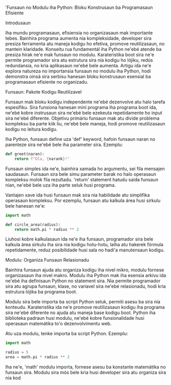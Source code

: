 'Funsaun no Modulu iha Python: Bloku Konstrusaun ba Programasaun Efisiente

Introdusaun

Iha mundu programasaun, efisiensia no organizasaun mak importante tebes. Bainhira programa aumenta nia kompleksidade, developer sira presiza ferramenta atu maneja kodigu ho efetiva, promove reutilizasaun, no mantein klaridade. Konseitu rua fundamentál iha Python ne'ebé atende ba presiza hirak ne'e mak funsaun no modulu. Karateristika boot sira ne'e permite programador sira atu estrutura sira nia kodigu ho lójiku, redús redundansia, no kria aplikasaun ne'ebé bele aumenta. Artigu ida ne'e explora natureza no importansia funsaun no modulu iha Python, hodi demonstra oinsá sira serbisu hanesan bloku konstrusaun esensial ba programasaun efisiente no organizadu.

Funsaun: Pakote Kodigu Reutilizavel

Funsaun mak bloku kodigu independente ne'ebé dezenvolve atu halo tarefa espesifiku. Sira funsiona hanesan mini programa iha programa boot ida, ne'ebé kobre instrusaun sira ne'ebé bele ezekeuta repetidamente ho input sira ne'ebé diferente. Objetivu primáriu funsaun mak atu divide problema kompleksu ba parte kiik liu, ne'ebé bele maneja, hodi promove reutilizasaun kodigu no leitura kodigu.

Iha Python, funsaun define uza 'def' keyword, hafoin funsaun naran no parenteze sira ne'ebé bele iha parameter sira. Ezemplu:

```python
def greet(naran):
    return f"Ola, {narank}!"
```

Funsaun simples ida ne'e, bainhira xamada ho argumentu, sei fila mensajen saudasaun. Funsaun sira bele simu parameter barak no halo operasaun kompleksu molok fila rezultadu. 'return' statement hatudu saída funsaun nian, ne'ebé bele uza iha parte seluk husi programa.

Vantajen xave ida husi funsaun mak sira nia habilidade atu simplifika operasaun kompleksu. Por ezemplu, funsaun atu kalkula área husi sirkulu bele hanesan ne'e:

```python
import math

def circle_area(radius):
    return math.pi * radius ** 2
```

Liuhosi kobre kalkulasaun ida ne'e iha funsaun, programador sira bele kalkula área sirkulu iha sira nia kodigu hotu-hotu, laiha atu hakerek fórmula repetidamente, reduz posibilidade husi sala no hadi'a manutensaun kodigu.

Modulu: Organiza Funsaun Relasionadu

Bainhira funsaun ajuda atu organiza kodigu iha nivel mikro, modulu fornese organizasaun iha nivel makro. Modulu iha Python mak iha esensia arkivu ida ne'ebé iha definisaun Python no statement sira. Nia permite programador sira atu agrupa funsaun, klase, no variavel sira ne'ebé relasionadu, hodi kria estrutura lójika ba programa boot.

Modulu sira bele importa ba script Python seluk, permiti asesu ba sira nia konteudu. Karateristika ida ne'e promove reutilizasaun kodigu iha programa sira ne'ebé diferente no ajuda atu maneja base kodigu boot. Python iha biblioteka padraun husi modulu, ne'ebé kobre funsionalidade husi operasaun matemátika to'o dezenvolvimentu web.

Atu uza modulu, tenke importa ba script Python. Ezemplu:

```python
import math

radius = 5
area = math.pi * radius ** 2
```

Iha ne'e, 'math' modulu importa, fornese asesu ba konstante matemátika no funsaun sira. Modulu sira mós bele kria husi developer sira atu organiza sira nia kod